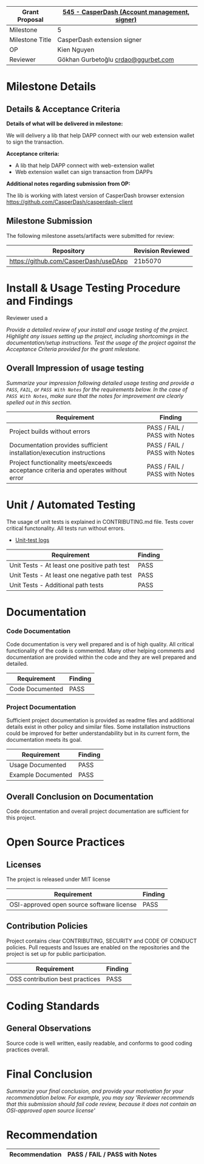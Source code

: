 Grant Proposal | [545 - CasperDash (Account management, signer)](https://portal.devxdao.com/public-proposals/545)
------------ | -------------
Milestone | 5
Milestone Title | CasperDash extension signer
OP | Kien Nguyen
Reviewer | Gökhan Gurbetoğlu <crdao@ggurbet.com>


# Milestone Details

## Details & Acceptance Criteria

**Details of what will be delivered in milestone:**

We will delivery a lib that help DAPP connect with our web extension wallet to sign the transaction.

**Acceptance criteria:**

- A lib that help DAPP connect with web-extension wallet
- Web extension wallet can sign transaction from DAPPs

**Additional notes regarding submission from OP:**

The lib is working with latest version of CasperDash browser extension https://github.com/CasperDash/casperdash-client

## Milestone Submission

The following milestone assets/artifacts were submitted for review:

Repository | Revision Reviewed
------------ | -------------
https://github.com/CasperDash/useDApp | 21b5070


# Install & Usage Testing Procedure and Findings

Reviewer used a 

_Provide a detailed review of your install and usage testing of the project. Highlight any issues setting up the project,
including shortcomings in the documentation/setup instructions. Test the usage of the project against the Acceptance Criteria
provided for the grant milestone._

## Overall Impression of usage testing

_Summarize your impression following detailed usage testing and provide a `PASS`, `FAIL`, or `PASS With Notes` for the requirements
below. In the case of `PASS With Notes`, make sure that the notes for improvement are clearly spelled out in this section._

Requirement | Finding
------------ | -------------
Project builds without errors | PASS / FAIL / PASS with Notes
Documentation provides sufficient installation/execution instructions | PASS / FAIL / PASS with Notes
Project functionality meets/exceeds acceptance criteria and operates without error | PASS / FAIL / PASS with Notes

# Unit / Automated Testing

The usage of unit tests is explained in CONTRIBUTING.md file. Tests cover critical functonality. All tests run without errors.

- [Unit-test logs](assets/unit-tests.md)

Requirement | Finding
------------ | -------------
Unit Tests - At least one positive path test | PASS
Unit Tests - At least one negative path test | PASS
Unit Tests - Additional path tests | PASS

# Documentation

### Code Documentation

Code documentation is very well prepared and is of high quality. All critical functionality of the code is commented. Many other helping comments and documentation are provided within the code and they are well prepared and detailed.

Requirement | Finding
------------ | -------------
Code Documented | PASS

### Project Documentation

Sufficient project documentation is provided as readme files and additional details exist in other policy and similar files. Some installation instructions could be improved for better understandability but in its current form, the documentation meets its goal.

Requirement | Finding
------------ | -------------
Usage Documented | PASS
Example Documented | PASS

## Overall Conclusion on Documentation

Code documentation and overall project documentation are sufficient for this project.

# Open Source Practices

## Licenses

The project is released under MIT license

Requirement | Finding
------------ | -------------
OSI-approved open source software license | PASS

## Contribution Policies

Project contains clear CONTRIBUTING, SECURITY and CODE OF CONDUCT policies. Pull requests and Issues are enabled on the repositories and the project is set up for public participation.

Requirement | Finding
------------ | -------------
OSS contribution best practices | PASS


# Coding Standards

## General Observations

Source code is well written, easily readable, and conforms to good coding practices overall.


# Final Conclusion

_Summarize your final conclusion, and provide your motivation for your recommendation below. For example, you may say 'Reviewer recommends that this
submission should fail code review, because it does not contain an OSI-approved open source license'_

# Recommendation

Recommendation | PASS / FAIL / PASS with Notes
------------ | -------------

